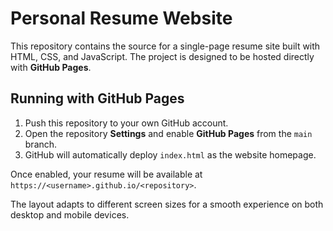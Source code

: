 # Personal Resume Website

This repository contains the source for a single-page resume site built with HTML, CSS, and JavaScript. The project is designed to be hosted directly with **GitHub Pages**.

## Running with GitHub Pages
1. Push this repository to your own GitHub account.
2. Open the repository **Settings** and enable **GitHub Pages** from the `main` branch.
3. GitHub will automatically deploy `index.html` as the website homepage.

Once enabled, your resume will be available at `https://<username>.github.io/<repository>`.

The layout adapts to different screen sizes for a smooth experience on both desktop and mobile devices.
